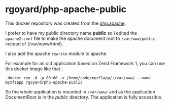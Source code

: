 # rgoyard/php-apache-public

 This docker repository was created from the [php:apache](https://registry.hub.docker.com/_/php/).

 I prefer to have my public directory name **public** so i edited the ```apache2.conf``` file to make the apache document root to ```/var/www/public``` instead of (/var/www/html).

 I also add the apache ```rewrite``` module to apache.

 For example for an old application based on Zend Framework 1, you can use this docker image like that : 

```
 docker run -d -p 80:80 -v /home/code/myzf1app/:/var/www/ --name myzf1app rgoyard/php-apache-public

```

 So the whole application is mounted in ```/var/www/``` and as the application DocumentRoot is in the *public* directory.  The application is fully accessible.
 
